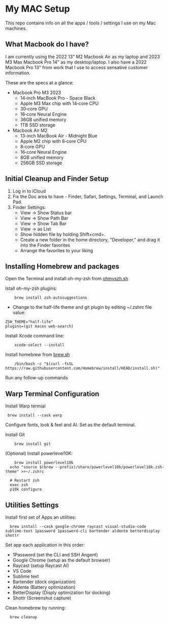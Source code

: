 # My MAC Setup

This repo contains info on all the apps / tools / settings I use on my Mac machines.

## What Macbook do I have?

I am currently using the 2022 13" M2 Macbook Air as my laptop and 2023 M3 Max Macbook Pro 14" as my desktop/laptop. I also have a 2022 Macbook Pro 13" from work that I use to access sensative customer information.

These are the specs at a glance:

- Macbook Pro M3 2023
  - 14‑inch MacBook Pro - Space Black
  - Apple M3 Max chip with 14‑core CPU
  - 30‑core GPU
  - 16‑core Neural Engine
  - 36GB unified memory
  - 1TB SSD storage
- Macbook Air M2
  - 13-inch MacBook Air - Midnight Blue
  - Apple M2 chip with 8‑core CPU
  - 8‑core GPU
  - 16‑core Neural Engine
  - 8GB unified memory
  - 256GB SSD storage

## Initial Cleanup and Finder Setup

1. Log in to iCloud
2. Fix the Doc area to have - Finder, Safari, Settings, Terminal, and Launch Pad.
3. Finder Settings:
   - View -> Show Status bar
   - View -> Show Path Bar
   - View -> Show Tab Bar
   - View -> as List
   - Show hidden file by holding Shift+cmd+.
   - Create a new folder in the home directory, "Developer," and drag it into the Finder favorites
   - Arrange the favorites to your liking

## Installing Homebrew and packages

Open the Terminal and install oh-my-zsh from [ohmyszh.sh](https://ohmyz.sh/)

Istall oh-my-zsh plugins:

```
	brew install zsh-autosuggestions
```

- Change to the half-life theme and git plugin by editing ~/.zshrc file value:

```
ZSH_THEME="half-life"
plugins=(git macos web-search)
```

Install Xcode command line:

```
	xcode-select --install
```

Install homebrew from [brew.sh](https://brew.sh)

```
	/bin/bash -c "$(curl -fsSL https://raw.githubusercontent.com/Homebrew/install/HEAD/install.sh)"
```

Run any follow-up commands

## Warp Terminal Configuration

Install Warp termial

```
 brew install --cask warp
```

Configure fonts, look & feel and AI. Set as the default terminal.

Install Git

```
	brew install git
```

(Optional) Install powerlevel10K:

```
	brew install powerlevel10k
  echo "source $(brew --prefix)/share/powerlevel10k/powerlevel10k.zsh-theme" >>~/.zshrc

  # Restart zsh
  exec zsh
  p10k configure
```

## Utilities Settings

Install first set of Apps an utilities:

```
  brew install --cask google-chrome raycast visual-studio-code sublime-text 1password 1password-cli bartender aldente betterdisplay shottr
```

Set app each application in this order:

- 1Password (set the CLI and SSH Angent)
- Google Chrome (setup as the default browser)
- Raycast (setup Raycast AI)
- VS Code
- Sublime text
- Bartender (dock organization)
- Aldente (Battery optimization)
- BetterDisplay (Disply optimization for docking)
- Shottr (Screenshut capture)

Clean homebrew by running:

```
  brew cleanup
```
